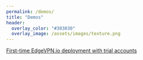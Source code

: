 ```yaml
---
permalink: /demos/
title: "Demos"
header:
  overlay_color: "#303030"
  overlay_image: /assets/images/texture.png
---
```


[First-time EdgeVPN.io deployment with trial accounts](https://youtu.be/8cln8GDrCcY)
